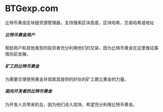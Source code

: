 # BTGexp.com


比特币黄金区块链资源管理器，支持搜索区块高度，区块哈希，交易哈希或地址

#####  比特币黄金用户
帮助用户和其他类型的投资者充分利用他们的交易，因为比特币黄金在这里推动事情向前发展。

##### 矿工的比特币黄金
为需要合理使用黄金并探索其提供的好处的矿工建立黄金的力量。

##### 面向开发者的比特币黄金
为开发人员带来机会，因为他们进入现场，希望充分利用比特币黄金。
